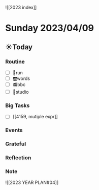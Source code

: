 ![[2023 index]]
# Sunday 2023/04/09
## ☀Today
### Routine
- [ ] 🏃run
- [ ] 🆎words
- [ ] 📻bbc
- [ ] 📘studio
### Big Tasks
* [ ] [[4159, mutiple expr]]
### Events
### Grateful
### Reflection
### Note

![[2023 YEAR PLAN#04]]